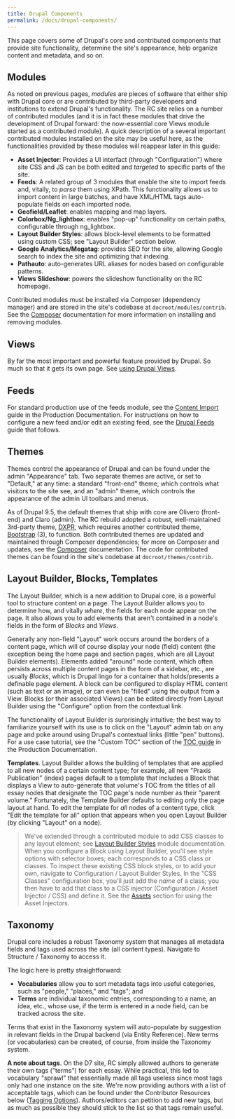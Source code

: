 ```yaml
---
title: Drupal Components
permalink: /docs/drupal-components/
---
```


This page covers some of Drupal's core and contributed components that provide site functionality, determine the site's appearance, help organize content and metadata, and so on.

## Modules

As noted on previous pages, *modules* are pieces of software that either ship with Drupal core or are contributed by third-party developers and institutions to extend Drupal's functionality. The RC site relies on a number of contributed modules (and it is in fact these modules that drive the development of Drupal forward: the now-essential core Views module started as a contributed module). A quick description of a several important contributed modules installed on the site may be useful here, as the functionalities provided by these modules will reappear later in this guide:

- **Asset Injector**: Provides a UI interfact (through "Configuration") where site CSS and JS can be both edited and *targeted* to specific parts of the site.
- **Feeds**: A related group of 3 modules that enable the site to import feeds and, vitally, to *parse* them using XPath. This functionality allows us to import content in large batches, and have XML/HTML tags auto-populate fields on each imported node.
- **Geofield/Leaflet**: enables mapping and map layers.
- **Colorbox/Ng_lightbox**: enables "pop-up" functionality on certain paths, configurable through ng_lightbox.
- **Layout Builder Styles**: allows block-level elements to be formatted using custom CSS; see "Layout Builder" section below.
- **Google Analytics/Megatag**: provides SEO for the site, allowing Google search to index the site and optimizing that indexing.
- **Pathauto**: auto-generates URL aliases for nodes based on configurable patterns.
- **Views Slideshow**: powers the slideshow functionality on the RC homepage.

Contributed modules must be installed via Composer (dependency manager) and are stored in the site's codebase at `docroot/modules/contrib`. See the [Composer](../composer/) documentation for more information on installing and removing modules.

## Views

By far the most important and powerful feature provided by Drupal. So much so that it gets its own page. See [using Drupal Views](../drupal-views/).

## Feeds

For standard production use of the feeds module, see the [Content Import](../drupal-import/) guide in the Production Documentation. For instructions on how to configure a new feed and/or edit an existing feed, see the [Drupal Feeds](../drupal-feeds/) guide that follows.

## Themes

Themes control the appearance of Drupal and can be found under the admin "Appearance" tab. Two separate themes are active, or set to "Default," at any time: a standard "front-end" theme, which controls what visitors to the site see, and an "admin" theme, which controls the appearance of the admin UI toolbars and menus.

As of Drupal 9.5, the default themes that ship with core are Olivero (front-end) and Claro (admin). The RC rebuild adopted a robust, well-maintained 3rd-party theme, [DXPR](https://www.drupal.org/project/dxpr_theme), which requires another contributed theme, [Bootstrap](https://www.drupal.org/project/bootstrap) (3), to function. Both contributed themes are updated and maintained through Composer dependencies; for more on Composer and updates, see the [Composer](../composer/) documentation. The code for contributed themes can be found in the site's codebase at `docroot/themes/contrib`.

## Layout Builder, Blocks, Templates

The Layout Builder, which is a new addition to Drupal core, is a powerful tool to structure content on a page. The Layout Builder allows you to determine how, and vitally *where*, the fields for each node appear on the page. It also allows you to add elements that aren't contained in a node's fields in the form of *Blocks* and *Views*.

Generally any non-field "Layout" work occurs around the borders of a content page, which will of course display your node (field) content (the exception being the home page and section pages, which are all Layout Builder elements). Elements added "around" node content, which often persists across multiple content pages in the form of a sidebar, etc., are usually *Blocks*, which is Drupal lingo for a container that holds/presents a definable page element. A block can be configured to display HTML content (such as text or an image), or can even be "filled" using the output from a View. Blocks (or their associated Views) can be edited directly from Layout Builder using the "Configure" option from the contextual link.

The functionality of Layout Builder is surprisingly intuitive; the best way to familiarize yourself with its use is to click on the "Layout" admin tab on any page and poke around using Drupal's contextual links (little "pen" buttons). For a use case tutorial, see the "Custom TOC" section of the [TOC guide](../toc-creation/) in the Production Documentation.

**Templates**. Layout Builder allows the building of templates that are applied to all new nodes of a certain content type; for example, all new "Praxis Publication" (index) pages default to a template that includes a Block that displays a View to auto-generate that volume's TOC from the titles of all essay nodes that designate the TOC page's node number as their "parent volume." Fortunately, the Template Builder defaults to editing only the page layout at hand. To edit the template for *all* nodes of a content type, click "Edit the template for all" option that appears when you open Layout Builder (by clicking "Layout" on a node).

> We've extended through a contributed module to add CSS classes to any layout element; see [Layout Builder Styles](https://www.drupal.org/project/layout_builder_styles) module documentation. When you configure a Block using Layout Builder, you'll see style options with selector boxes; each corresponds to a CSS class or classes. To inspect these existing CSS block styles, or to add your own, navigate to Configuration / Layout Builder Styles. In the "CSS Classes" configuration box, you'll just add the *name* of a class; you then have to add that class to a CSS injector (Configuration / Asset Injector / CSS) and define it. See the [Assets](../drupal-assets/) section for using the Asset Injectors.

## Taxonomy

Drupal core includes a robust Taxonomy system that manages all metadata fields and tags used across the site (all content types). Navigate to Structure / Taxonomy to access it.

The logic here is pretty straightforward:

- **Vocabularies** allow you to sort metadata tags into useful categories, such as "people," "places," and "tags"; and
- **Terms** are individual taxonomic entries, corresponding to a name, an idea, etc., whose use, if the term is entered in a node field, can be tracked across the site.

Terms that exist in the Taxonomy system will auto-populate by suggestion in relevant fields in the Drupal backend (via Entity Reference). New terms (or vocabularies) can be created, of course, from inside the Taxonomy system.

**A note about tags**. On the D7 site, RC simply allowed authors to generate their own tags ("terms") for each essay. While practical, this led to vocabulary "sprawl" that essentially made all tags useless since most tags only had one instance on the site. We're now providing authors with a list of acceptable tags, which can be found under the Contributor Resources below ([Tagging Options](../rc-tagging/)). Authors/editors can petition to add new tags, but as much as possible they should stick to the list so that tags remain useful.

